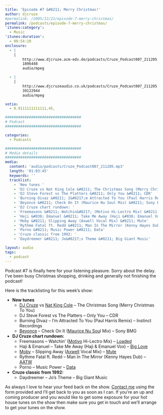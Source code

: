 ```yaml
---
title: 'Episode #7 &#8211; Merry Christmas!'
author: djcruze
#permalink: /2005/12/22/episode-7-merry-christmas/
permalink: /podcasts/episode-7-merry-christmas/
'itunes:category':
  - Music
'itunes:duration':
  - 00:54:20
enclosure:
  - |
    |
        http://www.djcruze.acm-edv.de/podcasts/Cruze_Podcast007_211205.mp3
        1896448
        audio/mpeg

  - |
    |
        http://www.djcruzeaudio.co.uk/podcasts/Cruze_Podcast007_211205.mp3
        39122944
        audio/mpeg

votio:
  - 8.9111111111111,45,

###################################
# Podcast
###################################

categories:
  - Podcasts

###################################
# Media details
###################################
media:
  content: 'audio/podcasts/Cruze_Podcast007_211205.mp3'
  length: '01:03:45'
  keywords: ''
  tracklist:
    - 'New tunes '
    - 'DJ Cruze vs Nat King Cole &#8211; The Christmas Song (Merry Christmas To You)'
    - 'DJ Steve Forest vs The Platters &#8211; Only You &#8211; CDR'
    - 'Burning Divaz &#8211; I&#8217;m Attracted To You (Paul Harris Remix) &#8211; Instinct Recordings'
    - 'Beyonce &#8211; Check On It (Maurice Nu Soul Mix) &#8211; Sony BMG'
    - 'DJ Cruze chart rundown: '
    - 'Freemasons &#8211; Watchin&#8217; (Motivo Hi-Lectro Mix) &#8211; Loaded'
    - 'Haji &#038; Emanuel &#8211; Take Me Away (Haji &#038; Emanuel Vox) &#8211; Big Love'
    - 'Moby &#8211; Slipping Away (Axwell Vocal Mix) &#8211; Mute'
    - 'Rythme Fatal ft. Redd &#8211; Man In The Mirror (Kenny Hayes Dub) &#8211; AATW'
    - 'Porno &#8211; Music Power &#8211; Data'
    - 'Cruze classic from 1992: '
    - 'Daydreemer &#8211; Jo&#8217;s Theme &#8211; Big Giant Music'

layout: audio
tags:
  - podcast
---
```


Podcast #7 is finally here for your listening pleasure. Sorry about the delay. I&#8217;ve been busy Christmas shopping, drinking and generally not finishing the podcast!

Here is the tracklisting for this week&#8217;s show:

- **New tunes**
  - [DJ Cruze][3] vs [Nat King Cole][4] &#8211; The Christmas Song (Merry Christmas To You)
  - DJ Steve Forest vs The Platters &#8211; Only You &#8211; CDR
  - Burning Divaz &#8211; I&#8217;m Attracted To You (Paul Harris Remix) &#8211; Instinct Recordings
  - [Beyonce][5] &#8211; Check On It ([Maurice Nu Sou][6]l Mix) &#8211; Sony BMG
- **DJ Cruze chart rundown:**
  - Freemasons &#8211; Watchin&#8217; ([Motivo][7] Hi-Lectro Mix) &#8211; [Loaded][8]
  - Haji &#038; Emanuel &#8211; Take Me Away (Haji &#038; Emanuel Vox) &#8211; [Big Love][9]
  - [Moby][10] &#8211; Slipping Away ([Axwell][11] Vocal Mix) &#8211; [Mute][12]
  - Rythme Fatal ft. Redd &#8211; Man In The Mirror (Kenny Hayes Dub) &#8211; [AATW][13]
  - Porno &#8211; Music Power &#8211; [Data][14]
- **Cruze classic from 1992:**
  - Daydreemer &#8211; Jo&#8217;s Theme &#8211; Big Giant Music

As always I love to hear your feed back on the show. [Contact me][15] using the form provided and I&#8217;ll get back to you as soon as I can. If you&#8217;re an up and coming producer and you would like to get some exposure for your hot house tunes on the show then make sure you get in touch and we&#8217;ll arrange to get your tunes on the show.

[1]: http://www.djcruzeaudio.co.uk/podcasts/Cruze_Podcast007_211205.mp3
[2]: http://www.djcruze.co.uk/cms/podcasts/feed/rss2
[3]: http://www.djcruze.co.uk/
[4]: http://www.nat-king-cole.org/
[5]: http://www.beyonceonline.com/
[6]: http://www.mauricejoshua.com/
[7]: http://www.motivo.it/
[8]: http://www.loadedrecords.com/
[9]: http://www.biglovemusic.co.uk/
[10]: http://www.moby.com/
[11]: http://www.axwell.co.uk/
[12]: http://www.mute.com/
[13]: http://www.aatw.com/
[14]: http://www.ministryofsound.com/music/singles/
[15]: http://www.djcruze.co.uk/cms/contact/
